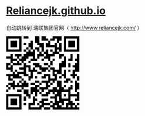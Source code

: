 # [Reliancejk.github.io](https://reliancehk.github.io/Web/)

自动跳转到 瑞联集团官网（ http://www.reliancejk.com/ ） 

<img src="https://raw.githubusercontent.com/RelianceHK/RelianceHK.github.io/master/qrcode.png?raw=true"/>
